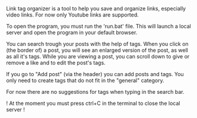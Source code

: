 Link tag organizer is a tool to help you save and organize links, especially video links. For now only Youtube links are supported.

To open the program, you must run the 'run.bat' file. This will launch a local server and open the program in your default browser.

You can search trough your posts with the help of tags. When you click on (the border of) a post, you will see an enlarged version of the post, as well as all it's tags.
While you are viewing a post, you can scroll down to give or remove a like and to edit the post's tags.

If you go to "Add post" (via the header) you can add posts and tags. You only need to create tags that do not fit in the "general" category.

For now there are no suggestions for tags when typing in the search bar.

! At the moment you must press ctrl+C in the terminal to close the local server !

